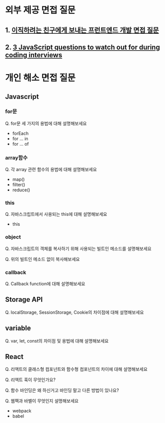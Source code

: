 # 외부 제공 면접 질문
## 1. [이직하려는 친구에게 보내는 프런트엔드 개발 면접 질문](https://joshua1988.github.io/web-development/interview/frontend-questions/)
## 2. [3 JavaScript questions to watch out for during coding interviews](https://www.freecodecamp.org/news/3-questions-to-watch-out-for-in-a-javascript-interview-725012834ccb/#.w16yelast)

# 개인 해소 면접 질문
## Javascript
### for문 
Q. for문 세 가지의 용법에 대해 설명해보세요
- forEach
- for ... in
- for ... of

### array함수
Q. 각 array 관련 함수의 용법에 대해 설명해보세요
- map()
- filter()
- reduce()

### this
Q. 자바스크립트에서 사용되는 this에 대해 설명해보세요
- this

### object
Q. 자바스크립트의 객체를 복사하기 위해 사용되는 빌트인 메소드를 설명해보세요

Q. 위의 빌트인 메소드 없이 복사해보세요

### callback
Q. Callback function에 대해 설명해보세요

## Storage API
Q. localStorage, SessionStorage, Cookie의 차이점에 대해 설명해보세요

## variable
Q. var, let, const의 차이점 및 용법에 대해 설명해보세요

## React
Q. 리액트의 클래스형 컴포넌트와 함수형 컴포넌트의 차이에 대해 설명해보세요

Q. 리액트 훅이 무엇인가요?

Q. 함수 바인딩은 왜 하신거고 바인딩 말고 다른 방법이 있나요?

Q. 웹팩과 바벨이 무엇인지 설명해보세요
- webpack
- babel
